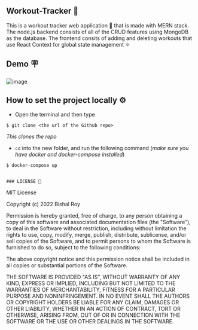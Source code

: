<h2>Workout-Tracker 💪</h2>
This is a workout tracker web application 💪 that is made with MERN stack. The node.js backend consists of all of the CRUD features using MongoDB as the database. The frontend consits of adding and deleting workouts that use React Context for global state management ⚛️ 
<br>


<h2>Demo 🪧</h2>

![image](https://user-images.githubusercontent.com/56751927/179519780-2a5aaec7-0ff5-44b2-9080-d766c73994a4.png)


<h2>How to set the project locally ⚙</h2>

* Open the terminal and then type 
 ```
 $ git clone <the url of the Github repo>
 ```
*This clones the repo*


* ``cd`` into the new folder, and run the following command (*make sure you have docker and docker-compose installed*)
```sh
$ docker-compose up
```

 ```
  
### LICENSE 🏢
```
MIT License

Copyright (c) 2022 Bishal Roy

Permission is hereby granted, free of charge, to any person obtaining a copy
of this software and associated documentation files (the "Software"), to deal
in the Software without restriction, including without limitation the rights
to use, copy, modify, merge, publish, distribute, sublicense, and/or sell
copies of the Software, and to permit persons to whom the Software is
furnished to do so, subject to the following conditions:

The above copyright notice and this permission notice shall be included in all
copies or substantial portions of the Software.

THE SOFTWARE IS PROVIDED "AS IS", WITHOUT WARRANTY OF ANY KIND, EXPRESS OR
IMPLIED, INCLUDING BUT NOT LIMITED TO THE WARRANTIES OF MERCHANTABILITY,
FITNESS FOR A PARTICULAR PURPOSE AND NONINFRINGEMENT. IN NO EVENT SHALL THE
AUTHORS OR COPYRIGHT HOLDERS BE LIABLE FOR ANY CLAIM, DAMAGES OR OTHER
LIABILITY, WHETHER IN AN ACTION OF CONTRACT, TORT OR OTHERWISE, ARISING FROM,
OUT OF OR IN CONNECTION WITH THE SOFTWARE OR THE USE OR OTHER DEALINGS IN THE
SOFTWARE.
```
